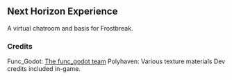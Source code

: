 ## Next Horizon Experience
A virtual chatroom and basis for Frostbreak.

### Credits
Func_Godot: [The func_godot team](https://github.com/func-godot)
Polyhaven: Various texture materials
Dev credits included in-game.

